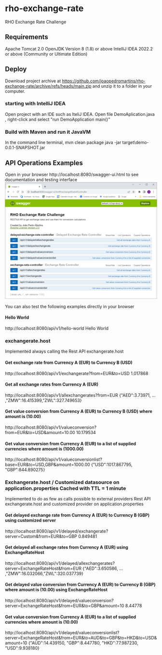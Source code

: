 # rho-exchange-rate
RHO Exchange Rate Challenge

## Requirements
Apache Tomcat 2.0 
OpenJDK Version 8 (1.8) or above
IntelliJ IDEA 2022.2 or above (Community or Ultimate Edition)

## Deploy
Download project archive at 
https://github.com/joaopedromartins/rho-exchange-rate/archive/refs/heads/main.zip
and unzip it to a folder in your computer.
### starting with IntelliJ IDEA
Open project with an IDE such as IteliJ IDEA.
Open file DemoAplication.java , right-click and select "run DemoApplication main()"
### Build with Maven and run it JavaVM
In the command line terminal, 
mvn clean package
java -jar target\demo-0.0.1-SNAPSHOT.jar

## API Operations Examples
Open in your browser http://localhost:8080/swagger-ui.html to see documentation and testing interface
![Screenshot](swagger.png)

You can also test the following examples directly in your browser

#### Hello World
http://localhost:8080/api/v1/hello-world
Hello World


### exchangerate.host
Implemented always calling the Rest API exchangerate.host

#### Get exchange rate from Currency A (EUR) to Currency B (USD)
http://localhost:8080/api/v1/exchangerate?from=EUR&to=USD
1.017868

#### Get all exchange rates from Currency A (EUR)
http://localhost:8080/api/v1/allexchangerates?from=EUR
{"AED":3.73971, ...  ,"ZMW":16.415399,"ZWL":327.749653}

#### Get value conversion from Currency A (EUR) to Currency B (USD) where amount is (10.00)
http://localhost:8080/api/v1/valueconversion?from=EUR&to=USD&amount=10.00
10.179534

#### Get value conversion from Currency A (EUR) to a list of supplied currencies where amount is (1000.00)
http://localhost:8080/api/v1/valueconversionlist?base=EUR&to=USD,GBP&amount=1000.00
{"USD":1017.867795, "GBP":844.890275}

### Exchangerate.host / Customized datasource on application.properties  Cached with TTL = 1 minute
Implemented to do as few as calls possible to external providers Rest API exchangerate.host and customized provider on application.properties

#### Get delayed exchange rate from Currency A (EUR) to Currency B (GBP) using customized server
http://localhost:8080/api/v1/delayed/exchangerate?server=Custom&from=EUR&to=GBP
0.849481

#### Get delayed all exchange rates from Currency A (EUR) using ExchangeRateHost
http://localhost:8080/api/v1/delayed/allexchangerates?server=ExchangeRateHost&from=EUR
{"AED":3.650586, ... ,"ZMW":16.032066,"ZWL":320.037739}

#### Get delayed value conversion from Currency A (EUR) to Currency B (GBP) where amount is (10.00) using ExchangeRateHost
http://localhost:8080/api/v1/delayed/valueconversion?server=ExchangeRateHost&from=EUR&to=GBP&amount=10
8.44778

#### Get value conversion from Currency A (EUR) to a list of supplied currencies where amount is (10.00)
http://localhost:8080/api/v1/delayed/valueconversionlist?server=ExchangeRateHost&from=EUR&to=AUD&to=GBP&to=HKD&to=USD&amount=10
{"AUD":14.439150, "GBP":8.447780, "HKD":77.987230, "USD":9.938180}